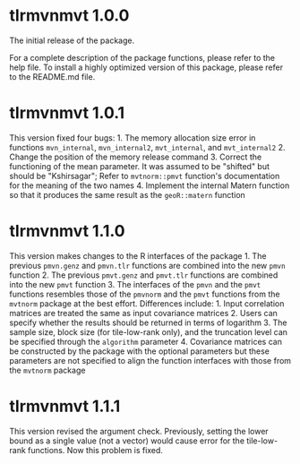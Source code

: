 # tlrmvnmvt 1.0.0

The initial release of the package.

For a complete description of the package functions, please refer to the help file. To install a highly optimized version of this package, please refer to the README.md file. 

# tlrmvnmvt 1.0.1

This version fixed four bugs:
	1. The memory allocation size error in functions `mvn_internal`, `mvn_internal2`, `mvt_internal`, and `mvt_internal2`
	2. Change the position of the memory release command
	3. Correct the functioning of the mean parameter. It was assumed to be "shifted" but should be "Kshirsagar"; Refer to `mvtnorm::pmvt` function's documentation for the meaning of the two names
	4. Implement the internal Matern function so that it produces the same result as the `geoR::matern` function

# tlrmvnmvt 1.1.0

This version makes changes to the R interfaces of the package
	1. The previous `pmvn.genz` and `pmvn.tlr` functions are combined into the new `pmvn` function
	2. The previous `pmvt.genz` and `pmvt.tlr` functions are combined into the new `pmvt` function
	3. The interfaces of the `pmvn` and the `pmvt` functions resembles those of the `pmvnorm` and the `pmvt` functions from the `mvtnorm` package at the best effort. Differences include:
		1. Input correlation matrices are treated the same as input covariance matrices
		2. Users can specify whether the results should be returned in terms of logarithm
		3. The sample size, block size (for tile-low-rank only), and the truncation level can be specified through the `algorithm` parameter
		4. Covariance matrices can be constructed by the package with the optional parameters but these parameters are not specified to align the function interfaces with those from the `mvtnorm` package
# tlrmvnmvt 1.1.1

This version revised the argument check. Previously, setting the lower bound as a single value (not a vector) would cause error for the tile-low-rank functions. Now this problem is fixed.